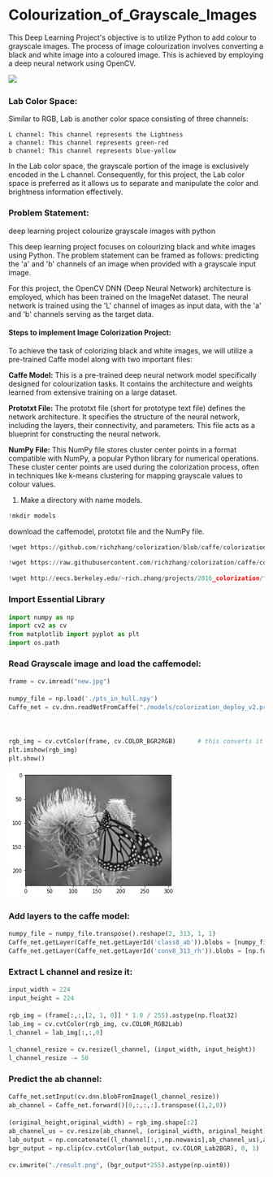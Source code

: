 <div class="cell markdown" id="ONf1qRd1K7J7">

# Colourization_of_Grayscale_Images


This Deep Learning Project's objective is to utilize Python to add colour to grayscale images. 
The process of image colourization involves converting a black and white image into a coloured image. This is achieved by employing a deep neural network using OpenCV.

</div>

<div class="cell markdown" id="pasjVk5WRXMM">

<img src="output demo.mp4" />

</div>

<div class="cell markdown" id="Tb-GeIj8Nl6Y">

### Lab Color Space:

Similar to RGB, Lab is another color space consisting of three channels:

    L channel: This channel represents the Lightness
    a channel: This channel represents green-red
    b channel: This channel represents blue-yellow


In the Lab color space, the grayscale portion of the image is exclusively encoded in the L channel. Consequently, for this project, the Lab color space is preferred as it allows us to separate and manipulate the color and brightness information effectively.
</div>

<div class="cell markdown" id="t25jOjTGNpQf">

### Problem Statement:

deep learning project colourize grayscale images with python

This deep learning project focuses on colourizing black and white images using Python. The problem statement can be framed as follows: predicting the 'a' and 'b' channels of an image when provided with a grayscale input image.

For this project, the OpenCV DNN (Deep Neural Network) architecture is employed, which has been trained on the ImageNet dataset. The neural network is trained using the 'L' channel of images as input data, with the 'a' and 'b' channels serving as the target data.

</div>

<div class="cell markdown" id="JF04ygEWN1Dg">

#### Steps to implement Image Colorization Project:

To achieve the task of colorizing black and white images, we will utilize a pre-trained Caffe model along with two important files:

  **Caffe Model:** This is a pre-trained deep neural network model specifically designed for colourization tasks. It contains the architecture and weights learned from extensive training on a large dataset.

  **Prototxt File:** The prototxt file (short for prototype text file) defines the network architecture. It specifies the structure of the neural network, including the layers, their connectivity, and parameters. This file acts as a blueprint for constructing the neural network.

  **NumPy File:** This NumPy file stores cluster center points in a format compatible with NumPy, a popular Python library for numerical operations. These cluster center points are used during the colorization             process, often in techniques like k-means clustering for mapping grayscale values to colour values.

1.  Make a directory with name models.

</div>

<div class="cell code" data-execution_count="1" id="iyWZYzh65gX2">

``` python
!mkdir models
```

</div>

<div class="cell markdown" id="aTQIFk1MN8-U">

download the caffemodel, prototxt file and the NumPy file.

</div>

<div class="cell code" data-execution_count="3" data-colab="{&quot;base_uri&quot;:&quot;https://localhost:8080/&quot;}" id="lE0XfKuP5kZd" data-outputId="4d70b345-f785-43b1-9d29-88f4c482f8ed">

``` python
!wget https://github.com/richzhang/colorization/blob/caffe/colorization/resources/pts_in_hull.npy?raw=true -O ./pts_in_hull.npy
```

</div>

<div class="cell code" data-execution_count="4" data-colab="{&quot;base_uri&quot;:&quot;https://localhost:8080/&quot;}" id="fLpvCltE5u72" data-outputId="567f403e-e26c-4bfd-9c06-c938b5ba4743">

``` python
!wget https://raw.githubusercontent.com/richzhang/colorization/caffe/colorization/models/colorization_deploy_v2.prototxt -O ./models/colorization_deploy_v2.prototxt
```



</div>

<div class="cell code" data-execution_count="5" data-colab="{&quot;base_uri&quot;:&quot;https://localhost:8080/&quot;}" id="OmIJf0BI7acl" data-outputId="ad130ef0-f3bf-4730-c9af-415d9831c25f">

``` python
!wget http://eecs.berkeley.edu/~rich.zhang/projects/2016_colorization/files/demo_v2/colorization_release_v2.caffemodel -O ./models/colorization_release_v2.caffemodel
```

</div>

<div class="cell markdown" id="hu-I5bAeOCHp">

### Import Essential Library

</div>

<div class="cell code" data-execution_count="12" id="RUWZq8Sq7g4m">

``` python
import numpy as np
import cv2 as cv
from matplotlib import pyplot as plt
import os.path
```

</div>

<div class="cell markdown" id="lwURjJ_IOFyk">

### Read Grayscale image and load the caffemodel:

</div>

<div class="cell code" data-execution_count="14" data-colab="{&quot;height&quot;:269,&quot;base_uri&quot;:&quot;https://localhost:8080/&quot;}" id="qm-fStTe7ybo" data-outputId="a2542c6b-f748-4ad1-9313-149c8b3cf28c">

``` python
frame = cv.imread("new.jpg")

numpy_file = np.load('./pts_in_hull.npy')
Caffe_net = cv.dnn.readNetFromCaffe("./models/colorization_deploy_v2.prototxt", "./models/colorization_release_v2.caffemodel")



rgb_img = cv.cvtColor(frame, cv.COLOR_BGR2RGB)		# this converts it into RGB
plt.imshow(rgb_img)
plt.show()
```

<div class="output display_data">

![](input.png)

</div>

</div>

<div class="cell markdown" id="qgVEsYfxONnb">

### Add layers to the caffe model:

</div>

<div class="cell code" data-execution_count="9" id="f-UAR2AS72yi">

``` python
numpy_file = numpy_file.transpose().reshape(2, 313, 1, 1)
Caffe_net.getLayer(Caffe_net.getLayerId('class8_ab')).blobs = [numpy_file.astype(np.float32)]
Caffe_net.getLayer(Caffe_net.getLayerId('conv8_313_rh')).blobs = [np.full([1, 313], 2.606, np.float32)]
```

</div>

<div class="cell markdown" id="jxty2X4BORrv">

### Extract L channel and resize it:

</div>

<div class="cell code" data-execution_count="10" id="r4UdVyYx8l8N">

``` python
input_width = 224
input_height = 224

rgb_img = (frame[:,:,[2, 1, 0]] * 1.0 / 255).astype(np.float32)
lab_img = cv.cvtColor(rgb_img, cv.COLOR_RGB2Lab)
l_channel = lab_img[:,:,0] 

l_channel_resize = cv.resize(l_channel, (input_width, input_height)) 
l_channel_resize -= 50
```

</div>

<div class="cell markdown" id="KhrO4zrIOWPA">

### Predict the ab channel:

</div>

<div class="cell code" data-execution_count="11" data-colab="{&quot;base_uri&quot;:&quot;https://localhost:8080/&quot;}" id="Quh9YGtL8oR5" data-outputId="450a4077-e0cb-4f13-e308-68977d7073e9">

``` python
Caffe_net.setInput(cv.dnn.blobFromImage(l_channel_resize))
ab_channel = Caffe_net.forward()[0,:,:,:].transpose((1,2,0)) 

(original_height,original_width) = rgb_img.shape[:2] 
ab_channel_us = cv.resize(ab_channel, (original_width, original_height))
lab_output = np.concatenate((l_channel[:,:,np.newaxis],ab_channel_us),axis=2) 
bgr_output = np.clip(cv.cvtColor(lab_output, cv.COLOR_Lab2BGR), 0, 1)

cv.imwrite("./result.png", (bgr_output*255).astype(np.uint8))
```

</div>

</div>
